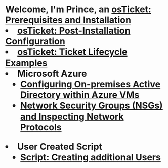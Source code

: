 <h1>Welcome, I'm Prince, an <a href="https://linkedin.com/in/prince-muhammad-2a4702269IT Professional</a>👨‍💻</h1>

<h2>👨‍💻 Information Technology Projects:</h2>

- <b>osTicket (Help Desk Ticketing System)</b>
  - [osTicket: Prerequisites and Installation](https://github.com/TheTechPrince/osticket-prereqs)
  - [osTicket: Post-Installation Configuration](https://github.com/TheTechPrince/post-install-config)
  - [osTicket: Ticket Lifecycle Examples](https://github.com/TheTechPrince/ticket-lifecycle)
- <b>Microsoft Azure</b>
  - [Configuring On-premises Active Directory within Azure VMs](https://github.com/TheTechprince/configure-ad)
  - [Network Security Groups (NSGs) and Inspecting Network Protocols](https://github.com/TheTechPrince/azure-network-protocols)
- <b>User Created Script</b>
  - [Script: Creating additional Users](https://github.com/TheTechPrince/Script)





